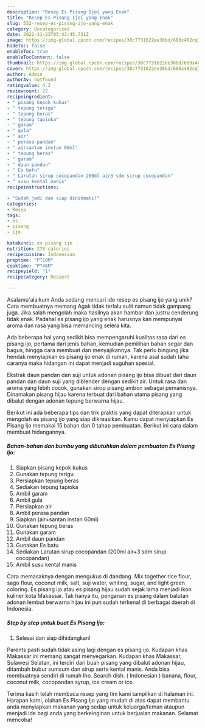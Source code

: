 ```yaml
---
description: "Resep Es Pisang Ijo{ yang Enak"
title: "Resep Es Pisang Ijo{ yang Enak"
slug: 552-resep-es-pisang-ijo-yang-enak
category: Uncategorized
date: 2022-11-23T05:42:45.731Z
image: https://img-global.cpcdn.com/recipes/30c7731622ee38bd/680x482cq70/es-pisang-ijo-foto-resep-utama.jpg
hideToc: false
enableToc: true
enableTocContent: false
thumbnail: https://img-global.cpcdn.com/recipes/30c7731622ee38bd/680x482cq70/es-pisang-ijo-foto-resep-utama.jpg
cover: https://img-global.cpcdn.com/recipes/30c7731622ee38bd/680x482cq70/es-pisang-ijo-foto-resep-utama.jpg
author: Admin
authorAv: notfound
ratingvalue: 4.2
reviewcount: 22
recipeingredient:
- " pisang kepok kukus"
- " tepung terigu"
- " tepung beras"
- " tepung tapioka"
- " garam"
- " gula"
- " air"
- " perasa pandan"
- " airsantan instan 60ml"
- " tepung beras"
- " garam"
- " daun pandan"
- " Es batu"
- " Larutan sirup cocopandan 200ml air3 sdm sirup cocopandan"
- " susu kental manis"
recipeinstructions:

- "Sudah jadi dan siap dinikmati!"
categories:
- Resep
tags:
- es
- pisang
- ijo

katakunci: es pisang ijo 
nutrition: 278 calories
recipecuisine: Indonesian
preptime: "PT10M"
cooktime: "PT46M"
recipeyield: "1"
recipecategory: Dessert

---
```



Asalamu'alaikum Anda sedang mencari ide resep es pisang ijo yang unik? Cara membuatnya memang Agak tidak terlalu sulit namun tidak gampang juga. Jika salah mengolah maka hasilnya akan hambar dan justru cenderung tidak enak. Padahal es pisang ijo yang enak harusnya kan mempunyai aroma dan rasa yang bisa memancing selera kita.


Ada beberapa hal yang sedikit bisa mempengaruhi kualitas rasa dari es pisang ijo, pertama dari jenis bahan, kemudian pemilihan bahan segar dan bagus, hingga cara membuat dan menyajikannya. Tak perlu bingung jika hendak menyiapkan es pisang ijo enak di rumah, karena asal sudah tahu caranya maka hidangan ini dapat menjadi suguhan spesial.

Ekstrak daun pandan dan suji untuk adonan pisang ijo bisa dibuat dari daun pandan dan daun suji yang diblender dengan sedikit air. Untuk rasa dan aroma yang lebih cocok, gunakan sirop pisang ambon sebagai pemanisnya. Dinamakan pisang hijau karena terbuat dari bahan utama pisang yang dibalut dengan adonan tepung berwarna hijau.


Berikut ini ada beberapa tips dan trik praktis yang dapat diterapkan untuk mengolah es pisang ijo yang siap dikreasikan. Kamu dapat menyiapkan Es Pisang Ijo memakai 15 bahan dan 0 tahap pembuatan. Berikut ini cara dalam membuat hidangannya.

<!--inarticleads1-->

##### Bahan-bahan dan bumbu yang dibutuhkan dalam pembuatan Es Pisang Ijo:

1. Siapkan  pisang kepok kukus
1. Gunakan  tepung terigu
1. Persiapkan  tepung beras
1. Sediakan  tepung tapioka
1. Ambil  garam
1. Ambil  gula
1. Persiapkan  air
1. Ambil  perasa pandan
1. Siapkan  (air+santan instan 60ml)
1. Gunakan  tepung beras
1. Gunakan  garam
1. Ambil  daun pandan
1. Gunakan  Es batu
1. Sediakan  Larutan sirup cocopandan (200ml air+3 sdm sirup cocopandan)
1. Ambil  susu kental manis


Cara memasaknya dengan mengukus di dandang. Mix together rice flour, sago flour, coconut milk, salt, suji water, whiting, sugar, and light green coloring. Es pisang ijo atau es pisang hijau sudah sejak lama menjadi ikon kuliner kota Makassar. Tak hanya itu, penganan es pisang dalam balutan adonan lembut berwarna hijau ini pun sudah terkenal di berbagai daerah di Indonesia. 

<!--inarticleads2-->

##### Step by step untuk buat Es Pisang Ijo:


1. Selesai dan siap dihidangkan!

Parents pasti sudah tidak asing lagi dengan es pisang ijo. Kudapan khas Makassar ini memang sangat menyegarkan. Kudapan khas Makassar, Sulawesi Selatan, ini terdiri dari buah pisang yang dibalut adonan hijau, ditambah bubur sumsum dan sirup serta kental manis. Anda bisa membuatnya sendiri di rumah lho. Search dish. ( Indonesian ) banana, flour, coconut milk, cocopandan syrup, ice cream or ice. 

Terima kasih telah membaca resep yang tim kami tampilkan di halaman ini. Harapan kami, olahan Es Pisang Ijo yang mudah di atas dapat membantu anda menyiapkan makanan yang sedap untuk keluarga/teman ataupun menjadi ide bagi anda yang berkeinginan untuk berjualan makanan. Selamat mencoba!
